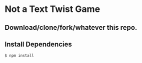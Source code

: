 # Not a Text Twist Game

## Download/clone/fork/whatever this repo.

## Install Dependencies

```
$ npm install
```